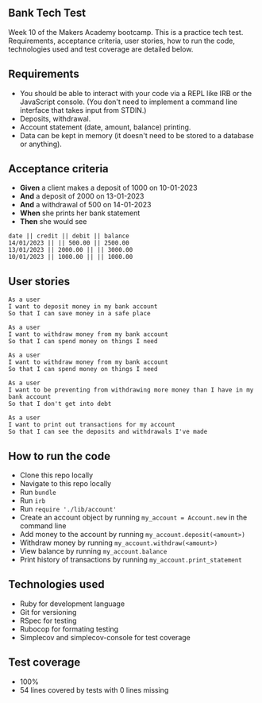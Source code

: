 Bank Tech Test
-----------------
Week 10 of the Makers Academy bootcamp. This is a practice tech test. Requirements, acceptance criteria, user stories, how to run the code, technologies used and test coverage are detailed below.

## Requirements

- You should be able to interact with your code via a REPL like IRB or the JavaScript console. (You don't need to implement a command line interface that takes input from STDIN.)
- Deposits, withdrawal.
- Account statement (date, amount, balance) printing.
- Data can be kept in memory (it doesn't need to be stored to a database or anything).

## Acceptance criteria

- **Given** a client makes a deposit of 1000 on 10-01-2023
- **And** a deposit of 2000 on 13-01-2023
- **And** a withdrawal of 500 on 14-01-2023
- **When** she prints her bank statement
- **Then** she would see

```
date || credit || debit || balance
14/01/2023 || || 500.00 || 2500.00
13/01/2023 || 2000.00 || || 3000.00
10/01/2023 || 1000.00 || || 1000.00
```

## User stories

```
As a user
I want to deposit money in my bank account
So that I can save money in a safe place
```

```
As a user
I want to withdraw money from my bank account
So that I can spend money on things I need
```

```
As a user
I want to withdraw money from my bank account
So that I can spend money on things I need
```

```
As a user
I want to be preventing from withdrawing more money than I have in my bank account
So that I don't get into debt
```

```
As a user
I want to print out transactions for my account
So that I can see the deposits and withdrawals I've made
```

## How to run the code

- Clone this repo locally
- Navigate to this repo locally
- Run `bundle`
- Run `irb`
- Run `require './lib/account'`
- Create an account object by running `my_account = Account.new` in the command line
- Add money to the account by running `my_account.deposit(<amount>)`
- Withdraw money by running `my_account.withdraw(<amount>)`
- View balance by running `my_account.balance`
- Print history of transactions by running `my_account.print_statement`

## Technologies used

- Ruby for development language
- Git for versioning
- RSpec for testing
- Rubocop for formating testing
- Simplecov and simplecov-console for test coverage

## Test coverage

- 100%
- 54 lines covered by tests with 0 lines missing
